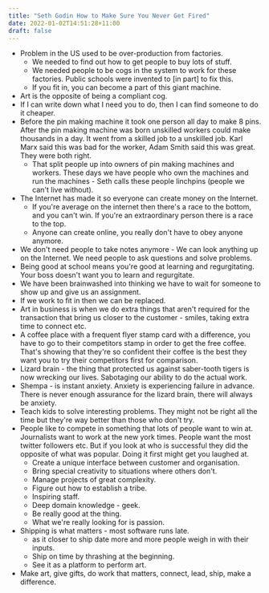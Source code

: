 ```yaml
---
title: "Seth Godin How to Make Sure You Never Get Fired"
date: 2022-01-02T14:51:28+11:00
draft: false
---
```


* Problem in the US used to be over-production from factories.
  * We needed to find out how to get people to buy lots of stuff.
  * We needed people to be cogs in the system to work for these factories. Public schools were invented to \[in part\] to fix this.
  * If you fit in, you can become a part of this giant machine.
* Art is the opposite of being a compliant cog. 
* If I can write down what I need you to do, then I can find someone to do it cheaper.
* Before the pin making machine it took one person all day to make 8 pins. After the pin making machine was born unskilled workers could make thousands in a day. It went from a skilled job to a unskilled job. Karl Marx said this was bad for the worker, Adam Smith said this was great. They were both right.
  * That split people up into owners of pin making machines and workers. These days we have people who own the machines and run the machines - Seth calls these people linchpins (people we can't live without). 
* The Internet has made it so everyone can create money on the Internet. 
  * If you're average on the internet then there's a race to the bottom, and you can't win. If you're an extraordinary person there is a race to the top.
  * Anyone can create online, you really don't have to obey anyone anymore.
* We don't need people to take notes anymore - We can look anything up on the Internet. We need people to ask questions and solve problems.
* Being good at school means you're good at learning and regurgitating. Your boss doesn't want you to learn and regurgitate.
* We have been brainwashed into thinking we have to wait for someone to show up and give us an assignment.
* If we work to fit in then we can be replaced.
* Art in business is when we do extra things that aren't required for the transaction that bring us closer to the customer - smiles, taking extra time to connect etc.
* A coffee place with a frequent flyer stamp card with a difference, you have to go to their competitors stamp in order to get the free coffee. That's showing that they're so confident their coffee is the best they want you to try their competitors first for comparison.
* Lizard brain - the thing that protected us against saber-tooth tigers is now wrecking our lives. Sabotaging our ability to do the actual work.
* Shempa - is instant anxiety. Anxiety is experiencing failure in advance. There is never enough assurance for the lizard brain, there will always be anxiety.
* Teach kids to solve interesting problems. They might not be right all the time but they're way better than those who don't try.
* People like to compete in something that lots of people want to win at. Journalists want to work at the new york times. People want the most twitter followers etc. But if you look at who is successful they did the opposite of what was popular. Doing it first might get you laughed at.
  * Create a unique interface between customer and organisation.
  * Bring special creativity to situations where others don't.
  * Manage projects of great complexity.
  * Figure out how to establish a tribe.
  * Inspiring staff.
  * Deep domain knowledge - geek.
  * Be really good at the thing.
  * What we're really looking for is passion.
* Shipping is what matters - most software runs late.
  * as it closer to ship date more and more people weigh in with their inputs.
  * Ship on time by thrashing at the beginning.
  * See it as a platform to perform art.
* Make art, give gifts, do work that matters, connect, lead, ship, make a difference.

